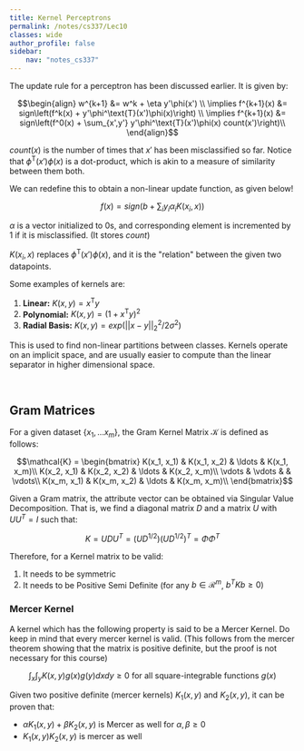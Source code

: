 ```yaml
---
title: Kernel Perceptrons
permalink: /notes/cs337/Lec10
classes: wide
author_profile: false
sidebar:
    nav: "notes_cs337"
---
```

<script type="text/javascript" src="https://code.jquery.com/jquery-1.7.1.min.js"></script>

<script type="text/x-mathjax-config">
  MathJax.Hub.Config({
    tex2jax: {
      inlineMath: [ ['$','$'], ["\\(","\\)"] ],
      processEscapes: true
    }
  });
</script>
<script type="text/javascript" async src="https://cdnjs.cloudflare.com/ajax/libs/mathjax/2.7.5/latest.js?config=TeX-MML-AM_CHTML" async></script>

<!-- Notes begin from here -->

The update rule for a perceptron has been discussed earlier. It is given by:

$$\begin{align}
  w^{k+1} &= w^k + \eta y'\phi(x') \\
  \implies f^{k+1}(x) &= sign\left(f^k(x) + y'\phi^\text{T}(x')\phi(x)\right) \\
  \implies f^{k+1}(x) &= sign\left(f^0(x) + \sum_{x',y'} y'\phi^\text{T}(x')\phi(x) count(x')\right)\\
\end{align}$$

$count(x)$ is the number of times that $x'$ has been misclassified so far. Notice that $\phi^\text{T}(x')\phi(x)$ is a dot-product, which is akin to a measure of similarity between them both.

We can redefine this to obtain a non-linear update function, as given below!

$$f(x) = sign\left( b + \sum_i y_i \alpha_i K(x_i, x) \right)$$

$\alpha$ is a vector initialized to 0s, and corresponding element is incremented by 1 if it is misclassified. (It stores $count$)

$K(x_i, x)$ replaces $\phi^\text{T}(x')\phi(x)$, and it is the "relation" between the given two datapoints.

Some examples of kernels are:

1. **Linear:** $K(x,y) = x^\text{T}y$
2. **Polynomial:** $K(x,y) = \left(1+x^\text{T}y\right)^2$
3. **Radial Basis:** $K(x,y) = exp(\vert\vert x-y \vert\vert^2_2 / 2\sigma^2)$

This is used to find non-linear partitions between classes. Kernels operate on an implicit space, and are usually easier to compute than the linear separator in higher dimensional space.

&nbsp;

## Gram Matrices

For a given dataset $\{ x_1, \ldots x_m \}$, the Gram Kernel Matrix $\mathcal{K}$ is defined as follows:

$$\mathcal{K} = \begin{bmatrix}
  K(x_1, x_1) & K(x_1, x_2) & \ldots & K(x_1, x_m)\\
  K(x_2, x_1) & K(x_2, x_2) & \ldots & K(x_2, x_m)\\
  \vdots & \vdots & & \vdots\\
  K(x_m, x_1) & K(x_m, x_2) & \ldots & K(x_m, x_m)\\
\end{bmatrix}$$

Given a Gram matrix, the attribute vector can be obtained via Singular Value Decomposition. That is, we find a diagonal matrix $D$ and a matrix $U$ with $UU^T=I$ such that:

$$K = UDU^T = (UD^{1/2})(UD^{1/2})^T = \Phi\Phi^T$$

Therefore, for a Kernel matrix to be valid:
1. It needs to be symmetric
2. It needs to be Positive Semi Definite (for any $b\in\mathcal{R}^m$, $b^TKb\geq 0$)

### Mercer Kernel

A kernel which has the following property is said to be a Mercer Kernel. Do keep in mind that every mercer kernel is valid. (This follows from the mercer theorem showing that the matrix is positive definite, but the proof is not necessary for this course)

$$\int_x\int_y K(x,y)g(x)g(y) dx dy \geq 0 \text{ for all square-integrable functions } g(x)$$

Given two positive definite (mercer kernels) $K_1(x,y)$ and $K_2(x,y)$, it can be proven that:

- $\alpha K_1(x,y) + \beta K_2(x,y)$ is Mercer as well for $\alpha, \beta \geq 0$
- $K_1(x,y)K_2(x,y)$ is mercer as well